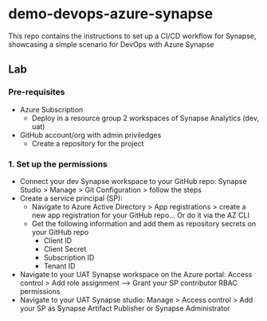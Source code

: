 # demo-devops-azure-synapse
This repo contains the instructions to set up a CI/CD workflow for Synapse, showcasing a simple scenario for DevOps with Azure Synapse

## Lab
### Pre-requisites
- Azure Subscription
  - Deploy in a resource group 2 workspaces of Synapse Analytics (dev, uat)
- GitHub account/org with admin priviledges
  - Create a repository for the project
 
### 1. Set up the permissions
- Connect your dev Synapse workspace to your GitHub repo: Synapse Studio > Manage > Git Configuration > follow the steps
- Create a service principal (SP):
  - Navigate to Azure Active Directory > App registrations > create a new app registration for your GitHub repo... Or do it via the AZ CLI
  - Get the following information and add them as repository secrets on your GitHub repo
    - Client ID
    - Client Secret
    - Subscription ID
    - Tenant ID
- Navigate to your UAT Synapse workspace on the Azure portal: Access control > Add role assignment --> Grant your SP contributor RBAC permissions
- Navigate to your UAT Synapse studio: Manage > Access control > Add your SP as Synapse Artifact Publisher or Synapse Administrator
